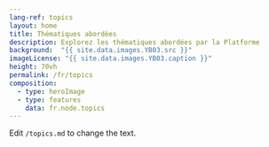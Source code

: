 ```yaml
---
lang-ref: topics
layout: home
title: Thématiques abordées
description: Explorez les thématiques abordées par la Platforme
background:  "{{ site.data.images.YB03.src }}"
imageLicense: "{{ site.data.images.YB03.caption }}"
height: 70vh
permalink: /fr/topics
composition:
  - type: heroImage
  - type: features
    data: fr.node.topics
---
```


Edit `/topics.md` to change the text.
